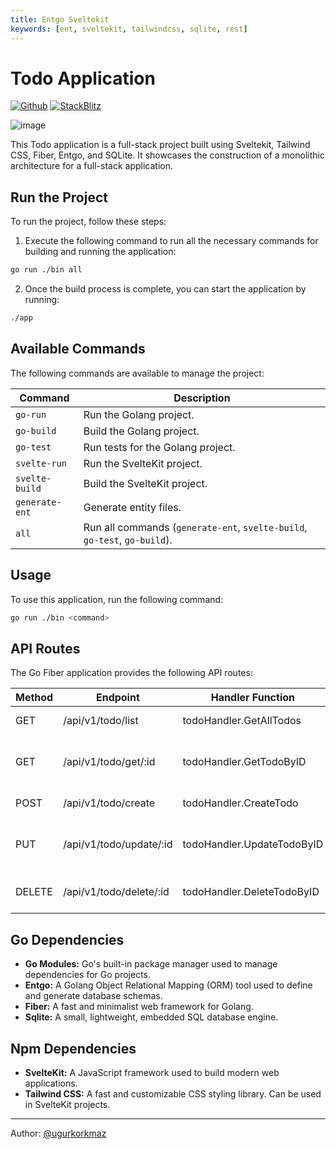 ```yaml
---
title: Entgo Sveltekit
keywords: [ent, sveltekit, tailwindcss, sqlite, rest]
---
```


# Todo Application

[![Github](https://img.shields.io/static/v1?label=&message=Github&color=2ea44f&style=for-the-badge&logo=github)](https://github.com/gofiber/recipes/tree/master/entgo-sveltekit) [![StackBlitz](https://img.shields.io/static/v1?label=&message=StackBlitz&color=2ea44f&style=for-the-badge&logo=StackBlitz)](https://stackblitz.com/github/gofiber/recipes/tree/master/entgo-sveltekit)

![image](https://github.com/ugurkorkmaz/gofiber-recipes/assets/40540244/08c6ee52-724a-4cf4-8352-9cf6f5b007ef)

This Todo application is a full-stack project built using Sveltekit, Tailwind CSS, Fiber, Entgo, and SQLite. It showcases the construction of a monolithic architecture for a full-stack application.

## Run the Project

To run the project, follow these steps:

1. Execute the following command to run all the necessary commands for building and running the application:

```bash
go run ./bin all
```

2. Once the build process is complete, you can start the application by running:

```bash
./app
```

## Available Commands

The following commands are available to manage the project:

| Command | Description |
| --- | --- |
| `go-run` | Run the Golang project. |
| `go-build` | Build the Golang project. |
| `go-test` | Run tests for the Golang project. |
| `svelte-run` | Run the SvelteKit project. |
| `svelte-build` | Build the SvelteKit project. |
| `generate-ent` | Generate entity files. |
| `all` | Run all commands (`generate-ent`, `svelte-build`, `go-test`, `go-build`). |

## Usage

To use this application, run the following command:

```bash
go run ./bin <command>
```

API Routes
----------

The Go Fiber application provides the following API routes:

| Method | Endpoint | Handler Function | Description |
| --- | --- | --- | --- |
| GET | /api/v1/todo/list | todoHandler.GetAllTodos | Get a list of all todos |
| GET | /api/v1/todo/get/:id | todoHandler.GetTodoByID | Get a specific todo by its ID |
| POST | /api/v1/todo/create | todoHandler.CreateTodo | Create a new todo |
| PUT | /api/v1/todo/update/:id | todoHandler.UpdateTodoByID | Update an existing todo by its ID |
| DELETE | /api/v1/todo/delete/:id | todoHandler.DeleteTodoByID | Delete a todo by its ID |

Go Dependencies
---------------

- **Go Modules:** Go's built-in package manager used to manage dependencies for Go projects.
- **Entgo:** A Golang Object Relational Mapping (ORM) tool used to define and generate database schemas.
- **Fiber:** A fast and minimalist web framework for Golang.
- **Sqlite:** A small, lightweight, embedded SQL database engine.

Npm Dependencies
----------------

- **SvelteKit:** A JavaScript framework used to build modern web applications.
- **Tailwind CSS:** A fast and customizable CSS styling library. Can be used in SvelteKit projects.

----------------

Author: [@ugurkorkmaz](https://github.com/ugurkorkmaz)
